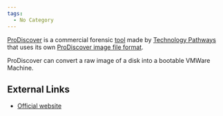 ```yaml
---
tags:
  - No Category
---
```

[ProDiscover](prodiscover.md) is a commercial forensic
[tool](tools.md) made by [Technology
Pathways](technology_pathways.md) that uses its own [ProDiscover
image file format](prodiscover_image_file_format.md).

ProDiscover can convert a raw image of a disk into a bootable VMWare
Machine.

## External Links

- [Official website](http://www.techpathways.com/ProDiscoverDFT.htm)